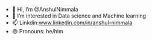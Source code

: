 - 👋 Hi, I’m @AnshulNimmala
- 👀 I’m interested in Data science and Machine learning 
- 📫 Linkdin:www.linkedin.com/in/anshul-nimmala
- 😄 Pronouns: he/him


<!---
AnshulNimmala003/AnshulNimmala003 is a ✨ special ✨ repository because its `README.md` (this file) appears on your GitHub profile.
You can click the Preview link to take a look at your cdhanges.
---
